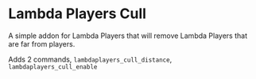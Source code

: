 # Lambda Players Cull
 A simple addon for Lambda Players that will remove Lambda Players that are far from players.

Adds 2 commands, `lambdaplayers_cull_distance`, `lambdaplayers_cull_enable`
